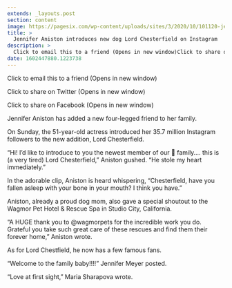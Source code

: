 ```yaml
--- 
extends: _layouts.post 
section: content 
image: https://pagesix.com/wp-content/uploads/sites/3/2020/10/101120-jennifer-aniston-index.jpg?quality=90&strip=all&w=1200 
title: > 
  Jennifer Aniston introduces new dog Lord Chesterfield on Instagram 
description: > 
  Click to email this to a friend (Opens in new window)Click to share on Twitter (Opens in new window)Click to share on Facebook (Opens in new window)Jennifer Aniston has added a new four-legged friend to her family.On Sunday, the 51-year-old actress introduced her 35.7 million Instagram followers to the new addition, Lord Chesterfield.this is (a very tired) Lord Chesterfield,” Aniston gushed.“He stole my heart immediately.”In the adorable clip, Aniston is heard whispering, “Chesterfield, have you fallen asleep with your bone in your mouth?Grateful you take such great care of these rescues and find them their forever home,” Aniston wrote. 
date: 1602447880.1223738 
--- 
```

Click to email this to a friend (Opens in new window)

Click to share on Twitter (Opens in new window)

Click to share on Facebook (Opens in new window)

Jennifer Aniston has added a new four-legged friend to her family.

On Sunday, the 51-year-old actress introduced her 35.7 million Instagram followers to the new addition, Lord Chesterfield.

“Hi! I’d like to introduce to you the newest member of our 🐾 family…. this is (a very tired) Lord Chesterfield,” Aniston gushed. “He stole my heart immediately.”

In the adorable clip, Aniston is heard whispering, “Chesterfield, have you fallen asleep with your bone in your mouth? I think you have.”

Aniston, already a proud dog mom, also gave a special shoutout to the Wagmor Pet Hotel & Rescue Spa in Studio City, California.

“A HUGE thank you to @wagmorpets for the incredible work you do. Grateful you take such great care of these rescues and find them their forever home,” Aniston wrote.

As for Lord Chestfield, he now has a few famous fans.

“Welcome to the family baby!!!!” Jennifer Meyer posted.

“Love at first sight,” Maria Sharapova wrote.